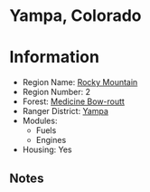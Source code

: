 
Yampa, Colorado
===============
  
# Information  
* Region Name: [Rocky Mountain]()  
* Region Number: 2  
* Forest: [Medicine Bow-routt](http://www.fs.usda.gov/mbr)  
* Ranger District: [Yampa]()  
* Modules:  
  - Fuels  
  - Engines  
* Housing: Yes  
  
## Notes

